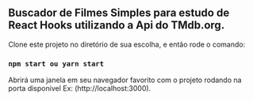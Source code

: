 ## Buscador de Filmes Simples para estudo de React Hooks utilizando a Api do TMdb.org.

Clone este projeto no diretório de sua escolha, e então rode o comando:

### `npm start ou yarn start`

Abrirá uma janela em seu navegador favorito com o projeto rodando na porta disponivel
Ex: (http://localhost:3000).


